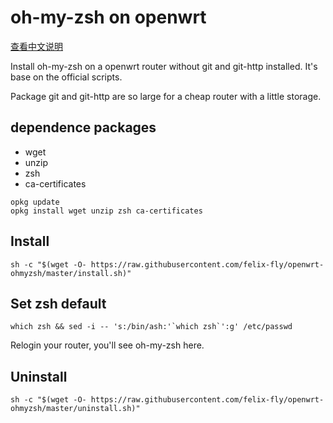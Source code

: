 # oh-my-zsh on openwrt

[查看中文说明](./zh-cn.md)

Install oh-my-zsh on a openwrt router without git and git-http installed. It's base on the official scripts.

Package git and git-http are so large for a cheap router with a little storage.

## dependence packages

* wget
* unzip
* zsh
* ca-certificates

```shell
opkg update
opkg install wget unzip zsh ca-certificates
```

## Install

```shell
sh -c "$(wget -O- https://raw.githubusercontent.com/felix-fly/openwrt-ohmyzsh/master/install.sh)"
```

## Set zsh default

```shell
which zsh && sed -i -- 's:/bin/ash:'`which zsh`':g' /etc/passwd
```

Relogin your router, you'll see oh-my-zsh here.

## Uninstall

```shell
sh -c "$(wget -O- https://raw.githubusercontent.com/felix-fly/openwrt-ohmyzsh/master/uninstall.sh)"
```
